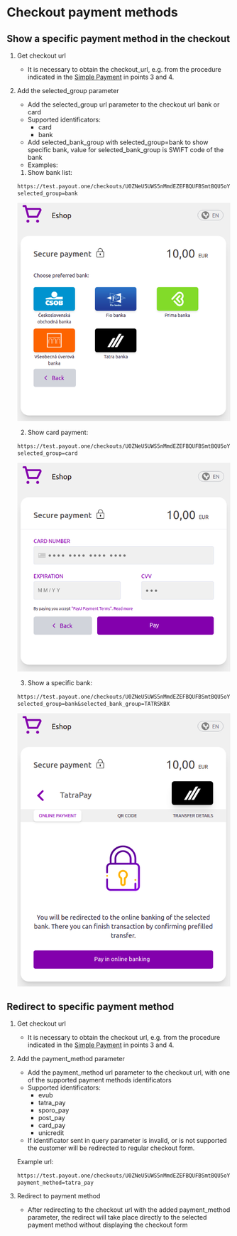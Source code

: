 # Checkout payment methods

## Show a specific payment method in the checkout

1. Get checkout url
   * It is necessary to obtain the checkout_url, e.g. from the procedure indicated in the [Simple Payment](https://developers.payout.tech/#/use-cases/simple-payment) in points 3 and 4.   

2. Add the selected_group parameter
   * Add the selected_group url parameter to the checkout url bank or card
   * Supported identificators:
     - card
     - bank
   * Add selected_bank_group with selected_group=bank to show specific bank, value for selected_bank_group is SWIFT code of the bank
   * Examples:

    1. Show bank list:
    ```
    https://test.payout.one/checkouts/U0ZNeU5UWS5nMmdEZEFBQUFBSmtBQU5oY0dsaElXUUFBbWxrWWdBQ0tJZHVCZ0JtS1hrTGZnRmlBQUZSZ0EuR2xYdDlsZjY4NDNIY2xaUXFXTFBGdHFETWZDNmw3SXViOG1wM0VXYi1nOA/?selected_group=bank
    ```

    ![Checkout bank list](../_media/checkout_bank_list.png)

    2. Show card payment:
    ```
    https://test.payout.one/checkouts/U0ZNeU5UWS5nMmdEZEFBQUFBSmtBQU5oY0dsaElXUUFBbWxrWWdBQ0tJZHVCZ0JtS1hrTGZnRmlBQUZSZ0EuR2xYdDlsZjY4NDNIY2xaUXFXTFBGdHFETWZDNmw3SXViOG1wM0VXYi1nOA/?selected_group=card
    ```

    ![Checkout card payment](../_media/checkout_card.png)

    3. Show a specific bank:
    ```
    https://test.payout.one/checkouts/U0ZNeU5UWS5nMmdEZEFBQUFBSmtBQU5oY0dsaElXUUFBbWxrWWdBQ0tJZHVCZ0JtS1hrTGZnRmlBQUZSZ0EuR2xYdDlsZjY4NDNIY2xaUXFXTFBGdHFETWZDNmw3SXViOG1wM0VXYi1nOA/?selected_group=bank&selected_bank_group=TATRSKBX
    ```

    ![Checkout bank detail](../_media/checkout_bank.png)

## Redirect to specific payment method

1. Get checkout url
   * It is necessary to obtain the checkout url, e.g. from the procedure indicated in the [Simple Payment](https://developers.payout.tech/#/use-cases/simple-payment) in points 3 and 4.   

2. Add the payment_method parameter
   * Add the payment_method url parameter to the checkout url, with one of the supported payment methods identificators
   * Supported identificators:
      - evub
      - tatra_pay
      - sporo_pay
      - post_pay
      - card_pay
      - unicredit
   * If identificator sent in query parameter is invalid, or is not supported the customer will be redirected to regular checkout form.

    Example url:
    ```
    https://test.payout.one/checkouts/U0ZNeU5UWS5nMmdEZEFBQUFBSmtBQU5oY0dsaElXUUFBbWxrWWdBQ0tJZHVCZ0JtS1hrTGZnRmlBQUZSZ0EuR2xYdDlsZjY4NDNIY2xaUXFXTFBGdHFETWZDNmw3SXViOG1wM0VXYi1nOA/?payment_method=tatra_pay
    ```

3. Redirect to payment method
    * After redirecting to the checkout url with the added payment_method parameter, the redirect will take place directly to the  selected payment method without displaying the checkout form
